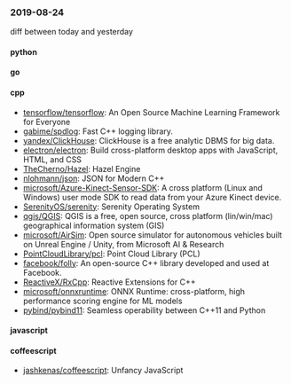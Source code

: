 ### 2019-08-24
diff between today and yesterday

#### python

#### go

#### cpp
* [tensorflow/tensorflow](https://github.com/tensorflow/tensorflow): An Open Source Machine Learning Framework for Everyone
* [gabime/spdlog](https://github.com/gabime/spdlog): Fast C++ logging library.
* [yandex/ClickHouse](https://github.com/yandex/ClickHouse): ClickHouse is a free analytic DBMS for big data.
* [electron/electron](https://github.com/electron/electron): Build cross-platform desktop apps with JavaScript, HTML, and CSS
* [TheCherno/Hazel](https://github.com/TheCherno/Hazel): Hazel Engine
* [nlohmann/json](https://github.com/nlohmann/json): JSON for Modern C++
* [microsoft/Azure-Kinect-Sensor-SDK](https://github.com/microsoft/Azure-Kinect-Sensor-SDK): A cross platform (Linux and Windows) user mode SDK to read data from your Azure Kinect device.
* [SerenityOS/serenity](https://github.com/SerenityOS/serenity): Serenity Operating System
* [qgis/QGIS](https://github.com/qgis/QGIS): QGIS is a free, open source, cross platform (lin/win/mac) geographical information system (GIS)
* [microsoft/AirSim](https://github.com/microsoft/AirSim): Open source simulator for autonomous vehicles built on Unreal Engine / Unity, from Microsoft AI & Research
* [PointCloudLibrary/pcl](https://github.com/PointCloudLibrary/pcl): Point Cloud Library (PCL)
* [facebook/folly](https://github.com/facebook/folly): An open-source C++ library developed and used at Facebook.
* [ReactiveX/RxCpp](https://github.com/ReactiveX/RxCpp): Reactive Extensions for C++
* [microsoft/onnxruntime](https://github.com/microsoft/onnxruntime): ONNX Runtime: cross-platform, high performance scoring engine for ML models
* [pybind/pybind11](https://github.com/pybind/pybind11): Seamless operability between C++11 and Python

#### javascript

#### coffeescript
* [jashkenas/coffeescript](https://github.com/jashkenas/coffeescript): Unfancy JavaScript
